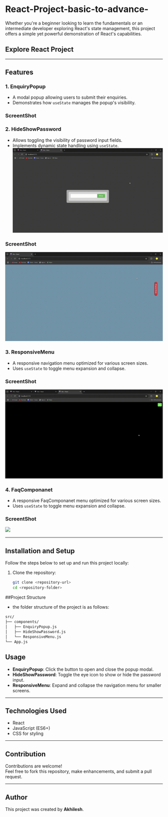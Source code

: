 ﻿# React-Project-basic-to-advance-

Whether you're a beginner looking to learn the fundamentals or an intermediate developer exploring React's state management, this project offers a simple yet powerful demonstration of React's capabilities.

## Explore React Project 

---

## Features

### 1. **EnquiryPopup**
- A modal popup allowing users to submit their enquiries.
- Demonstrates how `useState` manages the popup's visibility.

### ScreentShot

### 2. **HideShowPassword**
- Allows toggling the visibility of password input fields.
- Implements dynamic state handling using `useState`.
![](https://github.com/codingexport/React-Project-basic-to-advance-/blob/main/hideShowPassword.gif)
### ScreentShot
![](https://github.com/codingexport/React-Project-basic-to-advance-/blob/main/EnQuiryPopup.gif)
### 3. **ResponsiveMenu**
- A responsive navigation menu optimized for various screen sizes.
- Uses `useState` to toggle menu expansion and collapse.
### ScreentShot
![](https://github.com/codingexport/React-Project-basic-to-advance-/blob/main/Responsive-Menu.gif)
### 4. **FaqComponanet**
- A responsive FaqComponanet menu optimized for various screen sizes.
- Uses `useState` to toggle menu expansion and collapse.
### ScreentShot
![](https://github.com/codingexport/React-Project-basic-to-advance-/blob/main/FaqQuestion.gif)

---

## Installation and Setup

Follow the steps below to set up and run this project locally:

1. Clone the repository:
   ```bash
   git clone <repository-url>
   cd <repository-folder>

##Project Structure
- the folder structure of the project is as follows:
```
src/
├── components/
│   ├── EnquiryPopup.js
│   ├── HideShowPassword.js
│   └── ResponsiveMenu.js
└── App.js

```
## Usage

- **EnquiryPopup**: Click the button to open and close the popup modal.
- **HideShowPassword**: Toggle the eye icon to show or hide the password input.
- **ResponsiveMenu**: Expand and collapse the navigation menu for smaller screens.

---

## Technologies Used

- React  
- JavaScript (ES6+)  
- CSS for styling  

---

## Contribution

Contributions are welcome!  
Feel free to fork this repository, make enhancements, and submit a pull request.


---

## Author

This project was created by **Akhilesh**.

